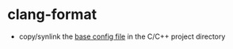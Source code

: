 # clang-format

- copy/synlink the [base config file](clang-format.yaml) in the C/C++ project directory
